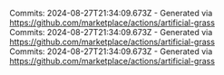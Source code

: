 Commits: 2024-08-27T21:34:09.673Z - Generated via https://github.com/marketplace/actions/artificial-grass
<br>
Commits: 2024-08-27T21:34:09.673Z - Generated via https://github.com/marketplace/actions/artificial-grass
<br>
Commits: 2024-08-27T21:34:09.673Z - Generated via https://github.com/marketplace/actions/artificial-grass
<br>
